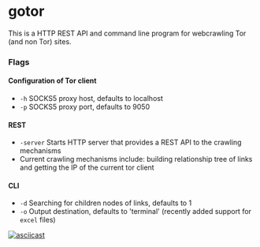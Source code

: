 # gotor

This is a HTTP REST API and command line program for webcrawling Tor (and non Tor) sites.

### Flags
#### Configuration of Tor client
- `-h` SOCKS5 proxy host, defaults to localhost
- `-p` SOCKS5 proxy port, defaults to 9050

#### REST
- `-server` Starts HTTP server that provides a REST API to the crawling mechanisms
- Current crawling mechanisms include: building relationship tree of links and getting the IP of the current tor client


#### CLI
- `-d` Searching for children nodes of links, defaults to 1
- `-o` Output destination, defaults to 'terminal' (recently added support for `excel` files)

[![asciicast](https://asciinema.org/a/6DdaqGdUywBD0AexurcTXzEv4.svg)](https://asciinema.org/a/6DdaqGdUywBD0AexurcTXzEv4)
